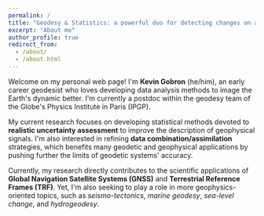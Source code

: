 ```yaml
---
permalink: /
title: "Geodesy & Statistics: a powerful duo for detecting changes on a dynamic Earth."
excerpt: "About me"
author_profile: true
redirect_from: 
  - /about/
  - /about.html
---
```


Welcome on my personal web page! I'm **Kevin Gobron** (he/him), an early career geodesist who loves developing data analysis methods to image the Earth's dynamic better. I'm currently a postdoc within the geodesy team of the Globe's Physics Institute in Paris (IPGP).

My current research focuses on developing statistical methods devoted to **realistic uncertainty assessment** to improve the description of geophysical signals. I'm also interested in refining **data combination/assimilation** strategies, which benefits many geodetic and geophysical applications by pushing further the limits of geodetic systems' accuracy.

Currently, my research directly contributes to the scientific applications of **Global Navigation Satellite Systems (GNSS)** and **Terrestrial Reference Frames (TRF)**. Yet, I'm also seeking to play a role in more geophysics-oriented topics, such as *seismo-tectonics*, *marine geodesy*, *sea-level change*, and *hydrogeodesy*.
